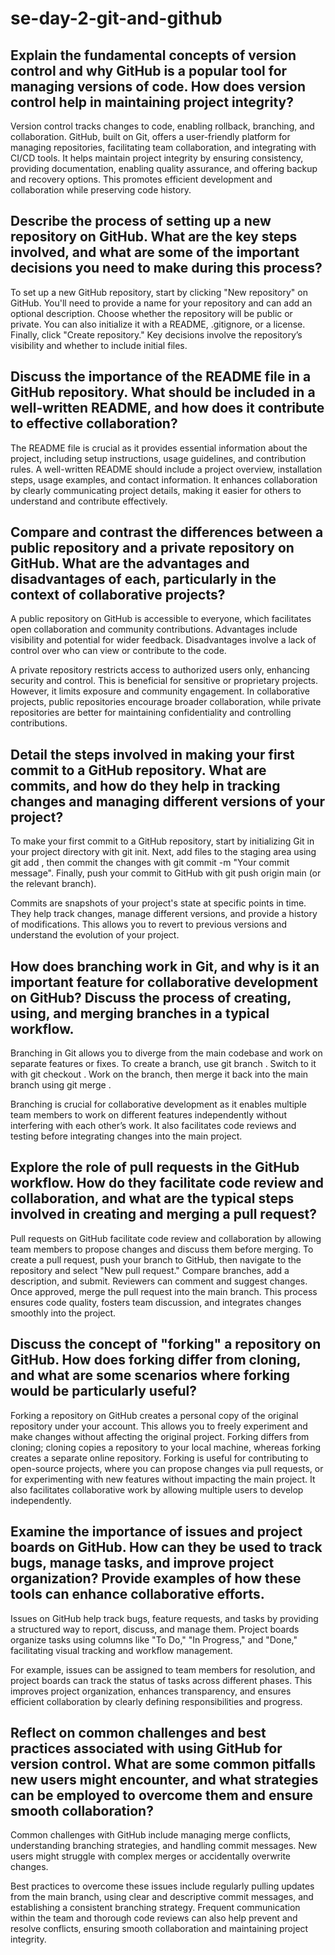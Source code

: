 # se-day-2-git-and-github
## Explain the fundamental concepts of version control and why GitHub is a popular tool for managing versions of code. How does version control help in maintaining project integrity?
Version control tracks changes to code, enabling rollback, branching, and collaboration. GitHub, built on Git, offers a user-friendly platform for managing repositories, facilitating team collaboration, and integrating with CI/CD tools. It helps maintain project integrity by ensuring consistency, providing documentation, enabling quality assurance, and offering backup and recovery options. This promotes efficient development and collaboration while preserving code history.
## Describe the process of setting up a new repository on GitHub. What are the key steps involved, and what are some of the important decisions you need to make during this process?
To set up a new GitHub repository, start by clicking "New repository" on GitHub. You'll need to provide a name for your repository and can add an optional description. Choose whether the repository will be public or private. You can also initialize it with a README, .gitignore, or a license. Finally, click "Create repository." Key decisions involve the repository’s visibility and whether to include initial files.
## Discuss the importance of the README file in a GitHub repository. What should be included in a well-written README, and how does it contribute to effective collaboration?
The README file is crucial as it provides essential information about the project, including setup instructions, usage guidelines, and contribution rules. A well-written README should include a project overview, installation steps, usage examples, and contact information. It enhances collaboration by clearly communicating project details, making it easier for others to understand and contribute effectively.
## Compare and contrast the differences between a public repository and a private repository on GitHub. What are the advantages and disadvantages of each, particularly in the context of collaborative projects?
A public repository on GitHub is accessible to everyone, which facilitates open collaboration and community contributions. Advantages include visibility and potential for wider feedback. Disadvantages involve a lack of control over who can view or contribute to the code.

A private repository restricts access to authorized users only, enhancing security and control. This is beneficial for sensitive or proprietary projects. However, it limits exposure and community engagement. In collaborative projects, public repositories encourage broader collaboration, while private repositories are better for maintaining confidentiality and controlling contributions.
## Detail the steps involved in making your first commit to a GitHub repository. What are commits, and how do they help in tracking changes and managing different versions of your project?
To make your first commit to a GitHub repository, start by initializing Git in your project directory with git init. Next, add files to the staging area using git add <file>, then commit the changes with git commit -m "Your commit message". Finally, push your commit to GitHub with git push origin main (or the relevant branch).

Commits are snapshots of your project's state at specific points in time. They help track changes, manage different versions, and provide a history of modifications. This allows you to revert to previous versions and understand the evolution of your project.
## How does branching work in Git, and why is it an important feature for collaborative development on GitHub? Discuss the process of creating, using, and merging branches in a typical workflow.
Branching in Git allows you to diverge from the main codebase and work on separate features or fixes. To create a branch, use git branch <branch-name>. Switch to it with git checkout <branch-name>. Work on the branch, then merge it back into the main branch using git merge <branch-name>.

Branching is crucial for collaborative development as it enables multiple team members to work on different features independently without interfering with each other’s work. It also facilitates code reviews and testing before integrating changes into the main project.
## Explore the role of pull requests in the GitHub workflow. How do they facilitate code review and collaboration, and what are the typical steps involved in creating and merging a pull request?
Pull requests on GitHub facilitate code review and collaboration by allowing team members to propose changes and discuss them before merging. To create a pull request, push your branch to GitHub, then navigate to the repository and select "New pull request." Compare branches, add a description, and submit. Reviewers can comment and suggest changes. Once approved, merge the pull request into the main branch. This process ensures code quality, fosters team discussion, and integrates changes smoothly into the project.
## Discuss the concept of "forking" a repository on GitHub. How does forking differ from cloning, and what are some scenarios where forking would be particularly useful?
Forking a repository on GitHub creates a personal copy of the original repository under your account. This allows you to freely experiment and make changes without affecting the original project. Forking differs from cloning; cloning copies a repository to your local machine, whereas forking creates a separate online repository.
Forking is useful for contributing to open-source projects, where you can propose changes via pull requests, or for experimenting with new features without impacting the main project. It also facilitates collaborative work by allowing multiple users to develop independently.
## Examine the importance of issues and project boards on GitHub. How can they be used to track bugs, manage tasks, and improve project organization? Provide examples of how these tools can enhance collaborative efforts.
Issues on GitHub help track bugs, feature requests, and tasks by providing a structured way to report, discuss, and manage them. Project boards organize tasks using columns like "To Do," "In Progress," and "Done," facilitating visual tracking and workflow management.

For example, issues can be assigned to team members for resolution, and project boards can track the status of tasks across different phases. This improves project organization, enhances transparency, and ensures efficient collaboration by clearly defining responsibilities and progress.
## Reflect on common challenges and best practices associated with using GitHub for version control. What are some common pitfalls new users might encounter, and what strategies can be employed to overcome them and ensure smooth collaboration?
Common challenges with GitHub include managing merge conflicts, understanding branching strategies, and handling commit messages. New users might struggle with complex merges or accidentally overwrite changes.

Best practices to overcome these issues include regularly pulling updates from the main branch, using clear and descriptive commit messages, and establishing a consistent branching strategy. Frequent communication within the team and thorough code reviews can also help prevent and resolve conflicts, ensuring smooth collaboration and maintaining project integrity.
